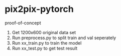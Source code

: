 # pix2pix-pytorch
proof-of-concept

1. Get 1200x600 original data set
2. Run preprocess.py to split train and val seperately
3. Run xx_train.py to train the model
4. Run xx_test.py to get test result
